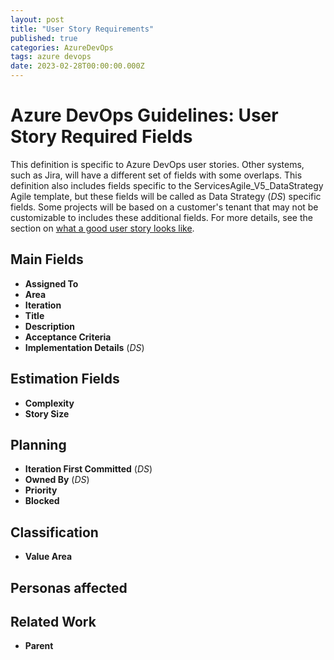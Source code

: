 ```yaml
---
layout: post
title: "User Story Requirements"
published: true
categories: AzureDevOps
tags: azure devops
date: 2023-02-28T00:00:00.000Z
---
```


# Azure DevOps Guidelines: User Story Required Fields

This definition is specific to Azure DevOps user stories. Other systems, such as Jira, will have a different set of fields with some overlaps.
This definition also includes fields specific to the ServicesAgile_V5_DataStrategy Agile template, but these fields will be called as Data Strategy (_DS_) specific fields.  Some projects will be based on a customer's tenant that may not be customizable to includes these additional fields.  For more details, see the section on [what a good user story looks like](/Agile-Process-Guidance/Sprint-Planning).

## Main Fields

- **Assigned To**
- **Area**
- **Iteration**
- **Title**
- **Description**
- **Acceptance Criteria**
- **Implementation Details** (_DS_)

## Estimation Fields

- **Complexity**
- **Story Size**

## Planning

- **Iteration First Committed** (_DS_)
- **Owned By** (_DS_)
- **Priority**
- **Blocked**

## Classification

- **Value Area**

## Personas affected


## Related Work

- **Parent**


